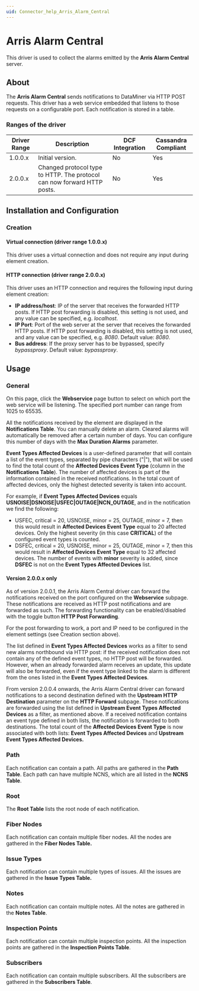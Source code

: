 ```yaml
---
uid: Connector_help_Arris_Alarm_Central
---
```


# Arris Alarm Central

This driver is used to collect the alarms emitted by the **Arris Alarm Central** server.

## About

The **Arris Alarm Central** sends notifications to DataMiner via HTTP POST requests. This driver has a web service embedded that listens to those requests on a configurable port. Each notification is stored in a table.

### Ranges of the driver

| **Driver Range** | **Description**                                                         | **DCF Integration** | **Cassandra Compliant** |
|------------------|-------------------------------------------------------------------------|---------------------|-------------------------|
| 1.0.0.x          | Initial version.                                                        | No                  | Yes                     |
| 2.0.0.x          | Changed protocol type to HTTP. The protocol can now forward HTTP posts. | No                  | Yes                     |

## Installation and Configuration

### Creation

#### Virtual connection (driver range 1.0.0.x)

This driver uses a virtual connection and does not require any input during element creation.

#### HTTP connection (driver range 2.0.0.x)

This driver uses an HTTP connection and requires the following input during element creation:

- **IP address/host**: IP of the server that receives the forwarded HTTP posts. If HTTP post forwarding is disabled, this setting is not used, and any value can be specified, e.g. *localhost*.
- **IP Port**: Port of the web server at the server that receives the forwarded HTTP posts. If HTTP post forwarding is disabled, this setting is not used, and any value can be specified, e.g. *8080*. Default value: *8080*.
- **Bus address**: If the proxy server has to be bypassed, specify *bypassproxy*. Default value: *bypassproxy*.

## Usage

### General

On this page, click the **Webservice** page button to select on which port the web service will be listening. The specified port number can range from 1025 to 65535.

All the notifications received by the element are displayed in the **Notifications Table**. You can manually delete an alarm. Cleared alarms will automatically be removed after a certain number of days. You can configure this number of days with the **Max Duration Alarms** parameter.

**Event Types Affected Devices** is a user-defined parameter that will contain a list of the event types, separated by pipe characters ("\|"), that will be used to find the total count of the **Affected Devices Event Type** (column in the **Notifications Table**). The number of affected devices is part of the information contained in the received notifications. In the total count of affected devices, only the highest detected severity is taken into account.

For example, if **Event Types Affected Devices** equals **USNOISE\|DSNOISE\|USFEC\|OUTAGE\|NCN_OUTAGE**, and in the notification we find the following:

- USFEC, critical = 20, USNOISE, minor = 25, OUTAGE, minor = 7,
  then this would result in **Affected Devices Event Type** equal to 20 affected devices. Only the highest severity (in this case **CRITICAL**) of the configured event types is counted.
- DSFEC, critical = 20, USNOISE, minor = 25, OUTAGE, minor = 7,
  then this would result in **Affected Devices Event Type** equal to 32 affected devices. The number of events with **minor** severity is added, since **DSFEC** is not on the **Event Types Affected Devices** list.

#### Version 2.0.0.x only

As of version 2.0.0.1, the Arris Alarm Central driver can forward the notifications received on the port configured on the **Webservice** subpage. These notifications are received as HTTP post notifications and are forwarded as such. The forwarding functionality can be enabled/disabled with the toggle button **HTTP Post Forwarding**.

For the post forwarding to work, a port and IP need to be configured in the element settings (see Creation section above).

The list defined in **Event Types Affected Devices** works as a filter to send new alarms northbound via HTTP post: if the received notification does not contain any of the defined event types, no HTTP post will be forwarded. However, when an already forwarded alarm receives an update, this update will also be forwarded, even if the event type linked to the alarm is different from the ones listed in the **Event Types Affected Devices**.

From version 2.0.0.4 onwards, the Arris Alarm Central driver can forward notifications to a second destination defined with the **Upstream HTTP Destination** parameter on the **HTTP Forward** subpage. These notifications are forwarded using the list defined in **Upstream Event Types Affected Devices** as a filter, as mentioned above. If a received notification contains an event type defined in both lists, the notification is forwarded to both destinations.
The total count of the **Affected Devices Event Type** is now associated with both lists: **Event Types Affected Devices** and **Upstream Event Types Affected Devices.**

### Path

Each notification can contain a path. All paths are gathered in the **Path Table**. Each path can have multiple NCNS, which are all listed in the **NCNS Table**.

### Root

The **Root Table** lists the root node of each notification.

### Fiber Nodes

Each notification can contain multiple fiber nodes. All the nodes are gathered in the **Fiber Nodes Table.**

### Issue Types

Each notification can contain multiple types of issues. All the issues are gathered in the **Issue Types Table.**

### Notes

Each notification can contain multiple notes. All the notes are gathered in the **Notes Table**.

### Inspection Points

Each notification can contain multiple inspection points. All the inspection points are gathered in the **Inspection Points Table**.

### Subscribers

Each notification can contain multiple subscribers. All the subscribers are gathered in the **Subscribers Table**.
